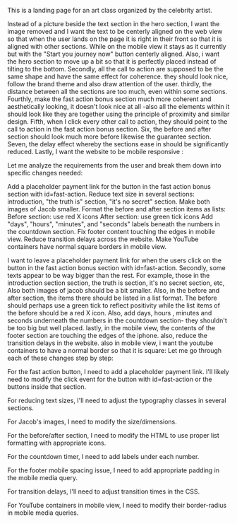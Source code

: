 This is a landing page for an art class organized by the celebrity artist.


Instead of a picture beside the text section in the hero section, I want the image removed and I want the text to be centerly aligned on the web view so that when the user lands on the page it is right in their front so that it is aligned with other sections. While on the mobile view it stays as it currently but with the "Start you journey now" button centerly aligned. Also, i want the hero section to move up a bit so that it is perfectly placed instead of tilting to the bottom. Secondly, all the call to action are supposed to be the same shape and have the same effect for coherence. they should look nice, follow the brand theme and also draw attention of the user. thirdly, the distance between all the sections are too much, even within some sections. Fourthly, make the fast action bonus section much more coherent and aesthetically looking, it doesn't look nice at all -also all the elements within it should look like they are together using the principle of proximity and similar design. Fifth, when I click every other call to action, they should point to the call to action in the fast action bonus section. Six, the before and after section should look much more before likewise the guarantee section. Seven, the delay effect whereby the sections ease in should be significantly reduced. Lastly, I want the website to be mobile responsive :



Let me analyze the requirements from the user and break them down into specific changes needed:

Add a placeholder payment link for the button in the fast action bonus section with id=fast-action.
Reduce text size in several sections: introduction, "the truth is" section, "it's no secret" section.
Make both images of Jacob smaller.
Format the before and after section items as lists:
Before section: use red X icons
After section: use green tick icons
Add "days", "hours", "minutes", and "seconds" labels beneath the numbers in the countdown section.
Fix footer content touching the edges in mobile view.
Reduce transition delays across the website.
Make YouTube containers have normal square borders in mobile view.









I want to leave a placeholder payment link for when the users click on the button in the fast action bonus section with id=fast-action. Secondly, some texts appear to be way bigger than the rest. For example, those in the introduction section section, the truth is section, it's no secret section, etc, Also both images of jacob should be a bit smaller. Also, in the before and after section, the items there should be listed in a list format. The before should perhaps use a green tick to reflect positivity while the list items of the before should be a red X icon. Also, add days, hours , minutes and seconds underneath the numbers in the countdown section- they shouldn't be too big but well placed. lastly, in the mobile view, the contents of the footer section are touching the edges of the iphone. also, reduce the transition delays in the website. also in mobile view, i want the youtube containers to have a normal border so that it is square:
Let me go through each of these changes step by step:

For the fast action button, I need to add a placeholder payment link. I'll likely need to modify the click event for the button with id=fast-action or the buttons inside that section.

For reducing text sizes, I'll need to adjust the typography classes in several sections.

For Jacob's images, I need to modify the size/dimensions.

For the before/after section, I need to modify the HTML to use proper list formatting with appropriate icons.

For the countdown timer, I need to add labels under each number.

For the footer mobile spacing issue, I need to add appropriate padding in the mobile media query.

For transition delays, I'll need to adjust transition times in the CSS.

For YouTube containers in mobile view, I need to modify their border-radius in mobile media queries.
